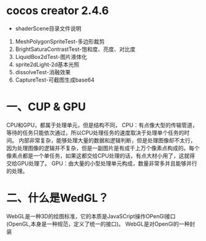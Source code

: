 # cocos creator 2.4.6
  - shaderScene目录文件说明
  1. MeshPolygonSpriteTest-多边形裁剪
  2. BrightSaturaContrastTest-饱和度、亮度、对比度
  3. LiquidBox2dTest-图片液体化
  4. sprite2dLight-2d基本光照
  5. dissolveTest-消融效果
  6. CaptureTest-可截图生成base64

# 一、CUP & GPU
CPU和GPU，都属于处理单元，但是结构不同，
CPU：有点像大型的传输管道，等待的任务只能依次通过，所以CPU处理任务的速度取决于处理单个任务的时间。 内部非常复杂，能够处理大量的数据和逻辑判断，但是处理图像却不太行，因为处理图像的逻辑并不复杂，但是一副图片是有成千上万个像素点构成的。每个像素点都是一个单任务，如果这都交给CPU处理的话，有点大材小用了，这就得交给GPU处理了。
GPU：由大量的小型处理单元构成，数量非常多并且能够并行的处理。
# 二、什么是WedGL？
 WebGL是一种3D的绘图标准，它的本质是JavaSCript操作OPenGl接口(OpenGL,本身是一种规范，定义了统一的接口)。
 WebGL是对OpenGl的一种封装
